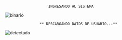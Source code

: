                         INGRESANDO AL SISTEMA


![binario](https://user-images.githubusercontent.com/112539979/187834905-fa7f88bf-560b-4a10-85ab-86cdb1d0a3fc.jpg)



                    ** DESCARGANDO DATOS DE USUARIO...**





![detectado](https://user-images.githubusercontent.com/112539979/187839505-98326c99-8006-4c64-a886-2a6110a7253a.jpg)









